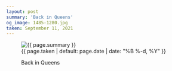 ```yaml
---
layout: post
summary: 'Back in Queens'
og_image: 1485-1280.jpg
taken: September 11, 2021
---
```


<figure class="post">
 <img alt="{{ page.summary }}" sizes="(min-width: 700px) 50vw, calc(100vw - 2rem)" src="{{ site.assets_url }}/1485-640.jpg" srcset="{{ site.assets_url }}/1485-320.jpg 320w, {{ site.assets_url }}/1485-640.jpg 640w, {{ site.assets_url }}/1485-960.jpg 960w, {{ site.assets_url }}/1485-1280.jpg 1280w"/>
 <figcaption>
  <time>
   {{ page.taken | default: page.date | date: "%B %-d, %Y" }}
  </time>
  <p>
   Back in Queens
  </p>
 </figcaption>
</figure>
